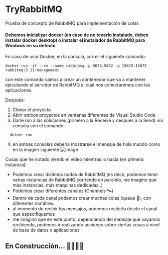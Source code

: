# TryRabbitMQ
Prueba de concepto de RabbitMQ para implementación de colas

#### Debemos inicializar docker (en caso de no tenerlo instalado, deben instalar docker desktop) o instalar el instalador de RabbitMQ para Windows en su defecto

En caso de usar Docker, en la consola, correr el siguiente comando:
```pwsh
docker run -it --rm --name rabbitmq -p 5672:5672 -p 15672:15672 rabbitmq:3.11-management
```
con este comando vamos a crear un contenedor que va a mantener ejecutando el servidor de RabbitMQ al cual nos conectaremos con las aplicaciones.

Después:
1. Clonar el proyecto
2. Abrir ambos proyectos en ventanas diferentes de Visual Studio Code
3. Darle run a las soluciones (primero a la Receive y después a la Send) via consola con el comando:
```pwsh
  dotnet run
```
4. en ambas consolas debería mostrarse el mensaje de hola mundo como en la imagen siguiente
![image](https://user-images.githubusercontent.com/581483/236926237-5dc98c3d-327c-4ba0-b632-24fab6aae9c3.png)

Cosas que he notado viendo el video mientras lo hacía (en primera instancia):
- Podemos crear distintos nodos de RabbitMQ (es decir, podemos tener varias instancias de RabbitMQ corriendo en paralelo, me imagino que más instancias, más maquinas dedicadas..)
- Podemos crear diferentes canales (Channels 🛰️)
- Dentro de cada canal podemos crear muchas colas (queue 📡), con diferentes nombres.
- al momento de recibir los mensajes, podemos recibirlo desde el canal que especifiquemos
- me imagino que en este punto, dependiendo del mensaje que vayamos recibiendo, podemos ir realizando acciones sobre ciertas cosas a nivel de base de datos o aplicaciones


## En Construcción... 👨‍🏭👷‍♂️
